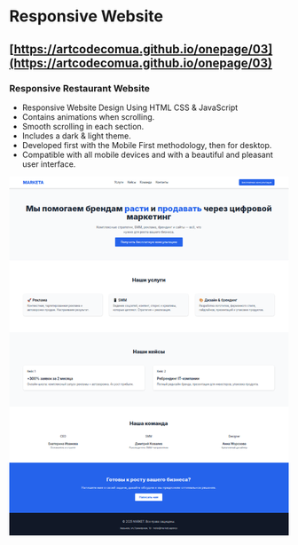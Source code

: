 # Responsive Website
## [https://artcodecomua.github.io/onepage/03](https://artcodecomua.github.io/onepage/03)
### Responsive Restaurant Website

- Responsive Website Design Using HTML CSS & JavaScript
- Contains animations when scrolling.
- Smooth scrolling in each section.
- Includes a dark & light theme.
- Developed first with the Mobile First methodology, then for desktop.
- Compatible with all mobile devices and with a beautiful and pleasant user interface.

![preview img](preview.png)
